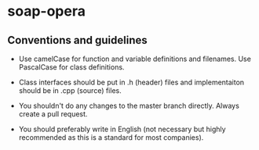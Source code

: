 # soap-opera

## Conventions and guidelines
* Use camelCase for function and variable definitions and filenames. Use PascalCase for class definitions.

* Class interfaces should be put in .h (header) files and implementaiton should be in .cpp (source) files.

* You shouldn't do any changes to the master branch directly. Always create a pull request.

* You should preferably write in English (not necessary but highly recommended as this is a standard for most companies).
